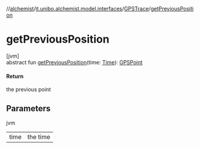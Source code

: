 //[alchemist](../../../index.md)/[it.unibo.alchemist.model.interfaces](../index.md)/[GPSTrace](index.md)/[getPreviousPosition](get-previous-position.md)

# getPreviousPosition

[jvm]\
abstract fun [getPreviousPosition](get-previous-position.md)(time: [Time](../-time/index.md)): [GPSPoint](../-g-p-s-point/index.md)

#### Return

the previous point

## Parameters

jvm

| | |
|---|---|
| time | the time |

